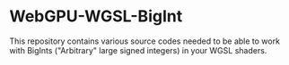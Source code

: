 # WebGPU-WGSL-BigInt
This repository contains various source codes needed to be able to work with BigInts ("Arbitrary" large signed integers) in your WGSL shaders.
